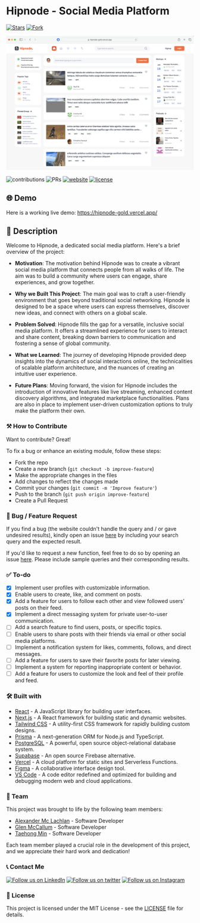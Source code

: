 # Hipnode - Social Media Platform

<!-- [![Latest release](https://img.shields.io/github/v/release/TyeStanley/hipnode?label=Latest%20release&style=social)](https://hipnode-gold.vercel.app/)
[![GitHub commits](https://img.shields.io/github/commits-since/TyeStanley/hipnode/v1.5.0.svg?style=social)](https://hipnode-gold.vercel.app/) -->

[![Stars](https://img.shields.io/github/stars/TyeStanley/hipnode?style=social)](https://hipnode-gold.vercel.app/)
[![Fork](https://img.shields.io/github/forks/TyeStanley/hipnode?style=social)](https://hipnode-gold.vercel.app/)

![demo](./public/readme/showcase.png)

![contributions](https://img.shields.io/badge/all_contributors-1-orange.svg)
![PRs](https://img.shields.io/badge/PRs-welcome-ff69b4.svg?style=shields)
[![website](https://img.shields.io/website-up-down-green-red/http/shields.io.svg)](https://hipnode-gold.vercel.app/)
[![license](https://img.shields.io/badge/license-MIT-blue.svg)](LICENSE)

## 🌐 Demo

Here is a working live demo: https://hipnode-gold.vercel.app/

## 📝 Description

Welcome to Hipnode, a dedicated social media platform. Here's a brief overview of the project:

- **Motivation**: The motivation behind Hipnode was to create a vibrant social media platform that connects people from all walks of life. The aim was to build a community where users can engage, share experiences, and grow together.

- **Why we Built This Project**: The main goal was to craft a user-friendly environment that goes beyond traditional social networking. Hipnode is designed to be a space where users can express themselves, discover new ideas, and connect with others on a global scale.

- **Problem Solved**: Hipnode fills the gap for a versatile, inclusive social media platform. It offers a streamlined experience for users to interact and share content, breaking down barriers to communication and fostering a sense of global community.

- **What we Learned**: The journey of developing Hipnode provided deep insights into the dynamics of social interactions online, the technicalities of scalable platform architecture, and the nuances of creating an intuitive user experience.

- **Future Plans**: Moving forward, the vision for Hipnode includes the introduction of innovative features like live streaming, enhanced content discovery algorithms, and integrated marketplace functionalities. Plans are also in place to implement user-driven customization options to truly make the platform their own.

### ⚒️ How to Contribute

Want to contribute? Great!

To fix a bug or enhance an existing module, follow these steps:

- Fork the repo
- Create a new branch (`git checkout -b improve-feature`)
- Make the appropriate changes in the files
- Add changes to reflect the changes made
- Commit your changes (`git commit -m 'Improve feature'`)
- Push to the branch (`git push origin improve-feature`)
- Create a Pull Request

### 📩 Bug / Feature Request

If you find a bug (the website couldn't handle the query and / or gave undesired results), kindly open an issue [here](https://github.com/TyeStanley/hipnode/issues/new) by including your search query and the expected result.

If you'd like to request a new function, feel free to do so by opening an issue [here](https://github.com/TyeStanley/hipnode/issues/new). Please include sample queries and their corresponding results.

### ✅ To-do

- [x] Implement user profiles with customizable information.
- [x] Enable users to create, like, and comment on posts.
- [x] Add a feature for users to follow each other and view followed users' posts on their feed.
- [x] Implement a direct messaging system for private user-to-user communication.
- [ ] Add a search feature to find users, posts, or specific topics.
- [ ] Enable users to share posts with their friends via email or other social media platforms.
- [ ] Implement a notification system for likes, comments, follows, and direct messages.
- [ ] Add a feature for users to save their favorite posts for later viewing.
- [ ] Implement a system for reporting inappropriate content or behavior.
- [ ] Add a feature for users to customize the look and feel of their profile and feed.

### 🛠️ Built with

- [React](https://reactjs.org/) - A JavaScript library for building user interfaces.
- [Next.js](https://nextjs.org/) - A React framework for building static and dynamic websites.
- [Tailwind CSS](https://tailwindcss.com/) - A utility-first CSS framework for rapidly building custom designs.
- [Prisma](https://www.prisma.io/) - A next-generation ORM for Node.js and TypeScript.
- [PostgreSQL](https://www.postgresql.org/) - A powerful, open source object-relational database system.
- [Supabase](https://supabase.com/) - An open source Firebase alternative.
- [Vercel](https://vercel.com/) - A cloud platform for static sites and Serverless Functions.
- [Figma](https://www.figma.com/) - A collaborative interface design tool.
- [VS Code](https://code.visualstudio.com/) - A code editor redefined and optimized for building and debugging modern web and cloud applications.

### 🚀 Team

This project was brought to life by the following team members:

- [Alexander Mc Lachlan](https://github.com/AlexDjangoX) - Software Developer
- [Glen McCallum](https://github.com/glenmac90) - Software Developer
- [Taehong Min](https://github.com/DevTaehong) - Software Developer

Each team member played a crucial role in the development of this project, and we appreciate their hard work and dedication!

### 📞 Contact Me

[![Follow us on LinkedIn](https://img.shields.io/badge/LinkedIn-TyeStanley-blue?style=flat&logo=linkedin&logoColor=b0c0c0&labelColor=363D44)](https://www.linkedin.com/in/tye-stanley/)
[![Follow us on twitter](https://img.shields.io/twitter/follow/tye_stanley.svg?style=social)](https://twitter.com/intent/follow?screen_name=tye_stanley)
[![Follow us on Instagram](https://img.shields.io/badge/Instagram-tstanley090-grey?style=flat&logo=instagram&logoColor=b0c0c0&labelColor=8134af)](https://www.instagram.com/tstanley090)

### 📜 License

This project is licensed under the MIT License - see the [LICENSE](LICENSE) file for details.


